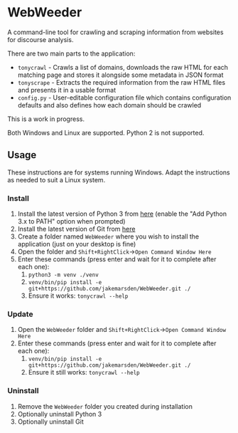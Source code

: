 # WebWeeder

A command-line tool for crawling and scraping information from websites for discourse analysis.

There are two main parts to the application:

- `tonycrawl` - Crawls a list of domains, downloads the raw HTML for each matching page and stores it alongside some metadata in JSON format
- `tonyscrape` - Extracts the required information from the raw HTML files and presents it in a usable format
- `config.py` - User-editable configuration file which contains configuration defaults and also defines how each domain should be crawled

This is a work in progress.

Both Windows and Linux are supported.
Python 2 is not supported.

## Usage

These instructions are for systems running Windows.
Adapt the instructions as needed to suit a Linux system.

### Install

1. Install the latest version of Python 3 from [here](https://python.org/downloads/) (enable the "Add Python 3.x to PATH" option when prompted)
1. Install the latest version of Git from [here](https://git-scm.com/downloads)
1. Create a folder named `WebWeeder` where you wish to install the application (just on your desktop is fine)
1. Open the folder and `Shift+RightClick`->`Open Command Window Here`
1. Enter these commands (press enter and wait for it to complete after each one):
    1. `python3 -m venv ./venv`
    1. `venv/bin/pip install -e git+https://github.com/jakemarsden/WebWeeder.git ./`
    1. Ensure it works: `tonycrawl --help`

### Update

1. Open the `WebWeeder` folder and `Shift+RightClick`->`Open Command Window Here`
1. Enter these commands (press enter and wait for it to complete after each one):
    1. `venv/bin/pip install -e git+https://github.com/jakemarsden/WebWeeder.git ./`
    1. Ensure it still works: `tonycrawl --help`

### Uninstall

1. Remove the `WebWeeder` folder you created during installation
1. Optionally uninstall Python 3
1. Optionally uninstall Git
